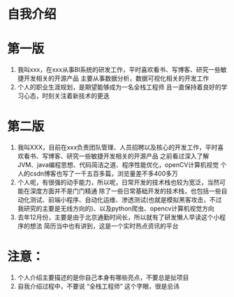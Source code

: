 # 自我介绍


# 第一版
1. 我叫xxx，在xxx从事BI系统的研发工作，平时喜欢看书、写博客、研究一些敏捷开发相关的开源产品
主要从事数据分析，数据可视化相关的开发工作
2. 个人的职业生涯规划，是期望能够成为一名全栈工程师
且一直保持着良好的学习心态，时刻关注着新技术的更迭


# 第二版
1. 我叫XXX，目前在xxx负责团队管理、人员招聘以及核心的开发工作，平时喜欢看书、写博客、研究一些敏捷开发相关的开源产品
之前看过深入了解JVM、java编程思想、代码简洁之道、程序性能优化，openCV计算机视觉
个人的csdn博客也写了一千五百多篇，浏览量差不多400多万
2. 个人呢，有很强的动手能力，所以呢，日常开发的技术栈也较为宽泛，当然可能在深度方面并不是门门精通
除了一些日常基础开发的技术栈，也包括一些自动化测试、前端小程序、自动化运维、渗透测试(也就是模拟黑客攻击，不过我研究的主要是无线方向的)、以及python爬虫、opencv计算机视觉方向
3. 去年12月份，主要是由于北京通勤时间长，所以就有了研发懒人早读这个小程序的想法
简历当中也有讲到，这是一个实时热点资讯的平台


# 注意：
1. 个人介绍主要描述的是你自己本身有哪些亮点，不要总是扯项目
2. 自我介绍过程中，不要说 “全栈工程师” 这个字眼，很是忌讳